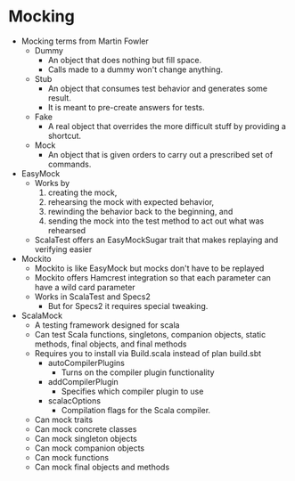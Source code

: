 # Mocking

* Mocking terms from Martin Fowler
  * Dummy
    * An object that does nothing but fill space.
    * Calls made to a dummy won't change anything.
  * Stub
    * An object that consumes test behavior and generates some result.
    * It is meant to pre-create answers for tests.
  * Fake
    * A real object that overrides the more difficult stuff by providing a shortcut.
  * Mock
    * An object that is given orders to carry out a prescribed set of commands.
* EasyMock
  * Works by
    1. creating the mock, 
    2. rehearsing the mock with expected behavior, 
    3. rewinding the behavior back to the beginning, and 
    4. sending the mock into the test method to act out what was rehearsed
  * ScalaTest offers an EasyMockSugar trait that makes replaying and verifying easier
* Mockito
  * Mockito is like EasyMock but mocks don't have to be replayed
  * Mockito offers Hamcrest integration so that each parameter can have a wild card parameter
  * Works in ScalaTest and Specs2
    * But for Specs2 it requires special tweaking.
* ScalaMock
  * A testing framework designed for scala
  * Can test Scala functions, singletons, companion objects, static methods, final objects, and final methods
  * Requires you to install via Build.scala instead of plan build.sbt
    * autoCompilerPlugins
      * Turns on the compiler plugin functionality
    * addCompilerPlugin
      * Specifies which compiler plugin to use
    * scalacOptions
      * Compilation flags for the Scala compiler.
  * Can mock traits
  * Can mock concrete classes
  * Can mock singleton objects
  * Can mock companion objects
  * Can mock functions
  * Can mock final objects and methods
